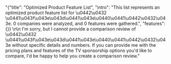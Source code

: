"{\"title\": \"Optimized Product Feature List\", \"intro\": \"This list represents an optimized product feature list for \\u0442\\u0432 \\u0441\\u043f\\u043e\\u043d\\u0441\\u043e\\u0440\\u0441\\u0442\\u0432\\u043e. 0 companies were analyzed, and 0 features were gathered.\", \"features\": {}} \n\n I'm sorry, but I cannot provide a comparison review of \u0442\u0432 \u0441\u043f\u043e\u043d\u0441\u043e\u0440\u0441\u0442\u0432\u043e without specific details and numbers. If you can provide me with the pricing plans and features of the TV sponsorship options you'd like to compare, I'd be happy to help you create a comparison review."